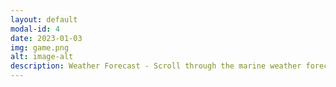 ```yaml
---
layout: default
modal-id: 4
date: 2023-01-03
img: game.png
alt: image-alt
description: Weather Forecast - Scroll through the marine weather forecast to view the changing wind speed, direction and weather conditions.
---
```

